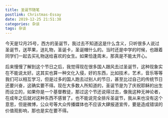 ```yaml
---
title: 圣诞节随笔
postlink: Christmas-Essay
date: 2019-12-25 21:51:38
categories: 杂谈
tags: 杂谈
---
```

今天是12月25号，西方的圣诞节，我过去不知道这是什么含义，只听很多人说过圣诞节，送苹果，送礼物，圣诞卡，圣诞帽什么的。当时还是中学的时候，也跟着同学们一起去买礼物送给喜欢的女生。如果恰逢周末，那真是不能太开心。
<!--more-->

后来慢慢了解到这个节日之后，我觉得现在很多国人跟风去过圣诞节，这种现象实在不能说太好。这其实也算一种文化入侵，好的东西，比如技术，艺术，音乐等等我们可以相互学习，但是过多的国人跑去过别人的节日，甚至比过自己的传统节日还要兴奋，这确实要不得。现在大多数人所知道的，圣诞节是为了庆祝耶稣的出生而设立的，如果你是一个基督教徒，那过这个节还说得过去，像我这种无神论者，在成年之后就对这种东西不感冒了。也不能说完全排斥圣诞节，我从来也没有这个意思，但是微博，公众号等大众传播媒体也不应该大肆报道宣传，要是造成错误的价值观影响，那也是实在要不得。